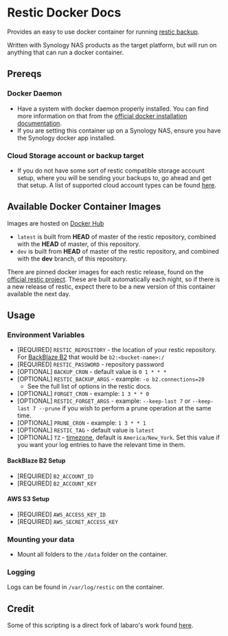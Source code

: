 # Restic Docker Docs

Provides an easy to use docker container for running [restic backup](https://github.com/restic/restic).

Written with Synology NAS products as the target platform, but will run on anything that can run a docker container.

## Prereqs

### Docker Daemon

+ Have a system with docker daemon properly installed. You can find more information on that from the [official docker installation documentation](https://docs.docker.com/install/).
+ If you are setting this container up on a Synology NAS, ensure you have the Synology docker app installed.

### Cloud Storage account or backup target

+ If you do not have some sort of restic compatible storage account setup, where you will be sending your backups to, go ahead and get that setup. A list of supported cloud account types can be found [here](https://restic.readthedocs.io/en/stable/030_preparing_a_new_repo.html).

## Available Docker Container Images

Images are hosted on [Docker Hub](https://cloud.docker.com/u/csumpter/repository/docker/csumpter/restic-docker)

+ `latest` is built from __HEAD__ of master of the restic repository, combined with the __HEAD__ of master, of this repository.
+ `dev` is built from __HEAD__ of master of the restic repository, and combined with the __dev__ branch, of this repository.

There are pinned docker images for each restic release, found on the [official restic project](https://github.com/restic/restic/releases). These are built automatically each night, so if there is a new release of restic, expect there to be a new version of this container available the next day.

## Usage

### Environment Variables

* [REQUIRED] `RESTIC_REPOSITORY` - the location of your restic repository. For [BackBlaze B2](https://www.backblaze.com/b2/cloud-storage.html) that would be `b2:<bucket-name>:/`
* [REQUIRED] `RESTIC_PASSWORD` - repository password
* [OPTIONAL] `BACKUP_CRON` - default value is `0 1 * * *`
* [OPTIONAL] `RESTIC_BACKUP_ARGS` - example: `-o b2.connections=20`
	* See the full list of options in the restic docs.
* [OPTIONAL] `FORGET_CRON` - example: `1 3 * * 0`
* [OPTIONAL] `RESTIC_FORGET_ARGS` - example: `--keep-last 7` or `--keep-last 7 --prune` if you wish to perform a prune operation at the same time.
* [OPTIONAL] `PRUNE_CRON` - example: `1 3 * * 1`
* [OPTIONAL] `RESTIC_TAG` - default value is `latest`
* [OPTIONAL] `TZ` - [timezone](https://en.wikipedia.org/wiki/List_of_tz_database_time_zones), default is `America/New_York`. Set this value if you want your log entries to have the relevant time in them.

#### BackBlaze B2 Setup

* [REQUIRED] `B2_ACCOUNT_ID`
* [REQUIRED] `B2_ACCOUNT_KEY`

#### AWS S3 Setup

* [REQUIRED] `AWS_ACCESS_KEY_ID`
* [REQUIRED] `AWS_SECRET_ACCESS_KEY`

### Mounting your data

* Mount all folders to the `/data` folder on the container.

### Logging

Logs can be found in `/var/log/restic` on the container.

## Credit

Some of this scripting is a direct fork of labaro's work found [here](https://github.com/lobaro/restic-backup-docker).

